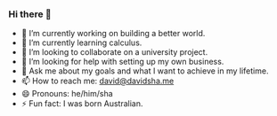 ### Hi there 👋

- 🔭 I’m currently working on building a better world.
- 🌱 I’m currently learning calculus.
- 👯 I’m looking to collaborate on a university project.
- 🤔 I’m looking for help with setting up my own business.
- 💬 Ask me about my goals and what I want to achieve in my lifetime.
- 📫 How to reach me: david@davidsha.me
- 😄 Pronouns: he/him/sha
- ⚡ Fun fact: I was born Australian.
